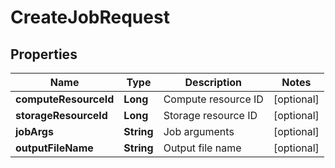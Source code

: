 

# CreateJobRequest

## Properties

Name | Type | Description | Notes
------------ | ------------- | ------------- | -------------
**computeResourceId** | **Long** | Compute resource ID |  [optional]
**storageResourceId** | **Long** | Storage resource ID |  [optional]
**jobArgs** | **String** | Job arguments |  [optional]
**outputFileName** | **String** | Output file name |  [optional]




